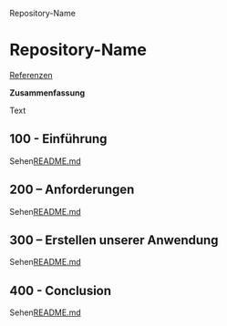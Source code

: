 Repository-Name

# Repository-Name

[Referenzen](./REFERENCES.md)

**Zusammenfassung**

Text

## 100 - Einführung

Sehen[README.md](./100/README.md)

## 200 – Anforderungen

Sehen[README.md](./200/README.md)

## 300 – Erstellen unserer Anwendung

Sehen[README.md](./300/README.md)

## 400 - Conclusion

Sehen[README.md](./400/README.md)
